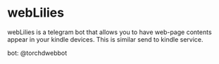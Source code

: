 # webLilies
webLilies is a telegram bot that allows you to have web-page contents appear in your kindle devices.
This is similar send to kindle service.

bot: @torchdwebbot
